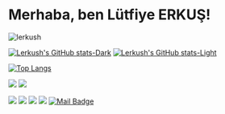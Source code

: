 # Merhaba, ben Lütfiye ERKUŞ! 
<p align="left"> <img src="https://komarev.com/ghpvc/?username=lerkush" alt="lerkush" /> </p>

[![Lerkush's GitHub stats-Dark](https://github-readme-stats.vercel.app/api?username=lerkush&show_icons=true&theme=dark#gh-dark-mode-only)](https://github.com/lerkush/github-readme-stats#gh-dark-mode-only)
[![Lerkush's GitHub stats-Light](https://github-readme-stats.vercel.app/api?username=lerkush&show_icons=true&theme=default#gh-light-mode-only)](https://github.com/lerkush/github-readme-stats#gh-light-mode-only)



[![Top Langs](https://github-readme-stats.vercel.app/api/top-langs/?username=lerkush&layout=compact)](https://github.com/lerkush/github-readme-stats)

[![](https://img.shields.io/twitter/follow/lerkush?style=social)](https://www.twitter.com/lerkush)
[![](https://img.shields.io/github/followers/lerkush?style=social)](https://www.github.com/lerkush)


<!-- [![](https://img.shields.io/badge/youtube-%23FF0000.svg?&style=for-the-badge&logo=youtube&logoColor=white")](https://www.youtube.com/) !-->
[![](https://img.shields.io/badge/twitter-%231DA1F2.svg?&style=for-the-badge&logo=twitter&logoColor=white)](https://www.twitter.com/lerkush/)
[![](https://img.shields.io/badge/linkedin-%230077B5.svg?&style=for-the-badge&logo=linkedin&logoColor=white)](https://www.linkedin.com/in/lerkush/)
[![](https://img.shields.io/badge/medium-%2312100E.svg?&style=for-the-badge&logo=medium&logoColor=white)](https://medium.com/@lerkush)
[![](https://img.shields.io/badge/instagram-%23E4405F.svg?&style=for-the-badge&logo=instagram&logoColor=white)](https://instagram.com/lutfiyeerkus)
[![Mail Badge](https://img.shields.io/badge/gmail-c14438?style=for-the-badge&logo=Gmail&logoColor=white&link=mailto:lutfiyye@gmail.com)](mailto:lutfiyye@gmail.com)
